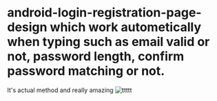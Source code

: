 # android-login-registration-page-design which work autometically when typing such as email valid or not, password length, confirm password matching or not.
It's actual method and really amazing
![ttttt](https://user-images.githubusercontent.com/54130935/92962693-2ed70700-f426-11ea-8378-331a6fd8ef24.JPG)

